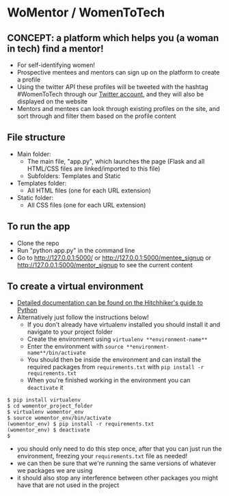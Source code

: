 # WoMentor / WomenToTech

## CONCEPT: a platform which helps you (a woman in tech) find a mentor!
* For self-identifying women!
* Prospective mentees and mentors can sign up on the platform to create a profile
* Using the twitter API these profiles will be tweeted with the hashtag #WomenToTech through our [Twitter account](https://twitter.com/WomenToTech), and they will also be displayed on the website
* Mentors and mentees can look through existing profiles on the site, and sort through and filter them based on the profile content

## File structure
* Main folder:
  * The main file, "app.py", which launches the page (Flask and all HTML/CSS files are linked/imported to this file)
  * Subfolders: Templates and Static
* Templates folder:
  * All HTML files (one for each URL extension)
* Static folder:
  * All CSS files (one for each URL extension)

## To run the app
* Clone the repo
* Run "python app.py" in the command line
* Go to http://127.0.0.1:5000/ or http://127.0.0.1:5000/mentee_signup or http://127.0.0.1:5000/mentor_signup to see the current content

## To create a virtual environment
* [Detailed documentation can be found on the Hitchhiker's guide to Python](http://python-guide-pt-br.readthedocs.io/en/latest/dev/virtualenvs/)
* Alternatively just follow the instructions below!
  * If you don't already have virtualenv installed you should install it and navigate to your project folder
  * Create the environment using `virtualenv **environment-name**`
  * Enter the environment with `source **environment-name**/bin/activate`
  * You should then be inside the environment and can install the required packages from `requirements.txt` with `pip install -r requirements.txt`
  * When you're finished working in the environment you can `deactivate` it
```
$ pip install virtualenv
$ cd womentor_project_folder
$ virtualenv womentor_env
$ source womentor_env/bin/activate
(womentor_env) $ pip install -r requirements.txt
(womentor_env) $ deactivate
$
```
  * you should only need to do this step once, after that you can just run the environment, freezing your `requirements.txt` file as needed!
  * we can then be sure that we're running the same versions of whatever we packages we are using
  * it should also stop any interference between other packages you might have that are not used in the project
